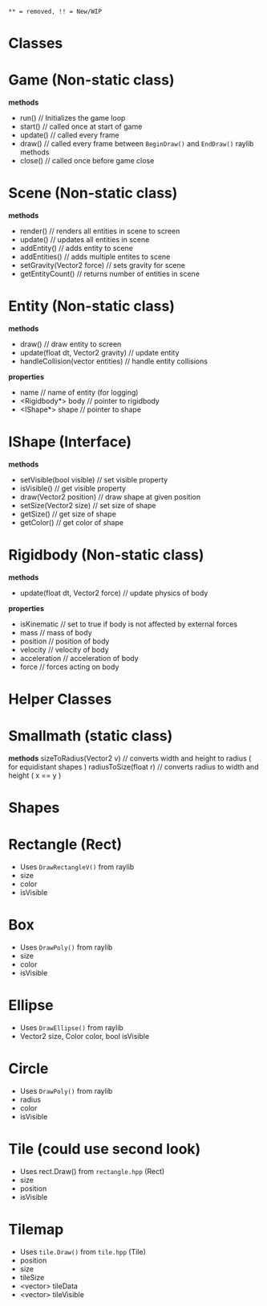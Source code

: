 `** = removed, !! = New/WIP`

# __Classes__

  # Game (Non-static class)

  __methods__
  - <void> run()      // Initializes the game loop
  - <void> start()    // called once at start of game
  - <void> update()   // called every frame
  - <void> draw()     // called every frame between `BeginDraw()` and `EndDraw()` raylib methods
  - <void> close()    // called once before game close
  # Scene (Non-static class)

  __methods__
  - <void> render()                   // renders all entities in scene to screen
  - <void> update()                   // updates all entities in scene
  - <void> addEntity()                // adds entity to scene
  - <void> addEntities()              // adds multiple entites to scene
  - <void> setGravity(Vector2 force)  // sets gravity for scene
  - <int> getEntityCount()            // returns number of entities in scene
  # Entity (Non-static class)
  __methods__
  - <void> draw()                                   // draw entity to screen
  - <void> update(float dt, Vector2 gravity)        // update entity
  - <void> handleCollision(vector<Entity> entities) // handle entity collisions

  __properties__
  - <string> name             // name of entity (for logging)
  - <Rigidbody*> body         // pointer to rigidbody
  - <IShape*> shape           // pointer to shape
  # IShape (Interface)
  
  __methods__
  - <void> setVisible(bool visible) // set visible property
  - <bool> isVisible()              // get visible property
  - <void> draw(Vector2 position)   // draw shape at given position
  - <void> setSize(Vector2 size)    // set size of shape
  - <Vector2> getSize()             // get size of shape
  - <Color> getColor()              // get color of shape
  # Rigidbody (Non-static class)
  
  __methods__
  - <void> update(float dt, Vector2 force)  // update physics of body

  __properties__
  - <bool> isKinematic              // set to true if body is not affected by external forces
  - <float> mass                    // mass of body
  - <Vector2> position              // position of body
  - <Vector2> velocity              // velocity of body
  - <Vector2> acceleration          // acceleration of body
  - <Vector2> force                 // forces acting on body

# __Helper Classes__

  # Smallmath (static class)

  __methods__
  <float> sizeToRadius(Vector2 v) // converts width and height to radius ( for equidistant shapes )
  <Vector2> radiusToSize(float r) // converts radius to width and height ( x == y )

# __Shapes__

  # Rectangle (Rect)
  - Uses `DrawRectangleV()` from raylib
  - <Vector2> size
  - <Color> color
  - <bool> isVisible
  # Box
  - Uses `DrawPoly()` from raylib
  - <float> size
  - <Color> color
  - <bool> isVisible
  # Ellipse
  - Uses `DrawEllipse()` from raylib
  - Vector2 size, Color color, bool isVisible
  # Circle
  - Uses `DrawPoly()` from raylib
  - <float> radius
  - <Color> color
  - <bool> isVisible
  # Tile (could use second look)
  - Uses rect.Draw() from `rectangle.hpp` (Rect)
  - <float> size
  - <Vector2> position
  - <bool> isVisible
  # Tilemap
  - Uses `tile.Draw()` from `tile.hpp` (Tile)
  - <Vector2> position
  - <Vector2> size
  - <Vector2> tileSize
  - <vector<Tile>> tileData
  - <vector<bool>> tileVisible
